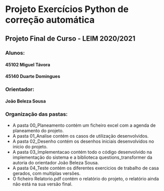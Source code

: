 # Projeto Exercícios Python de correção automática
## Projeto Final de Curso - LEIM 2020/2021

### Alunos:

#### 45102 Miguel Távora
#### 45140 Duarte Domingues

### Orientador:

#### João Beleza Sousa

### Organização das pastas:

* A pasta 00_Planeamento contém um ficheiro excel com a agenda de planeamento do projeto.
* A pasta 01_Analise contém os casos de utilização desenvolvidos.
* A pasta 02_Desenho contém os desenhos iniciais desenvolvidos no inicio do projeto.
* A pasta 03_Implementacao contém todo o código desenvolvido na implementação do sistema e a biblioteca questions_transformer da autoria do orientador João Beleza Sousa.
* A pasta 04_Teste contém os diferentes exercicios de trabalho de casa gerados, com multiplas versões.
* O ficheiro Relatorio.pdf contém o relatório do projeto, o relatório ainda não está na sua versão final.
